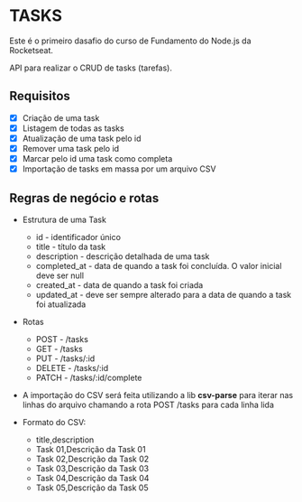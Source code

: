 # TASKS

Este é o primeiro dasafio do curso de Fundamento do Node.js da Rocketseat.

API para realizar o CRUD de tasks (tarefas).

## Requisitos

* [X] Criação de uma task
* [X] Listagem de todas as tasks
* [X] Atualização de uma task pelo id
* [X] Remover uma task pelo id
* [X] Marcar pelo id uma task como completa
* [X] Importação de tasks em massa por um arquivo CSV

## Regras de negócio e rotas

* Estrutura de uma Task

  * id - identificador único
  * title - título da task
  * description - descrição detalhada de uma task
  * completed_at - data de quando a task foi concluída. O valor inicial deve ser null
  * created_at - data de quando a task foi criada
  * updated_at - deve ser sempre alterado para a data de quando a task foi atualizada
* Rotas

  * POST - /tasks
  * GET - /tasks
  * PUT - /tasks/:id
  * DELETE - /tasks/:id
  * PATCH - /tasks/:id/complete
* A importação do CSV será feita utilizando a lib **csv-parse** para iterar nas linhas do arquivo chamando a rota POST /tasks para cada linha lida
* Formato do CSV:
   * title,description
   * Task 01,Descrição da Task 01
   * Task 02,Descrição da Task 02
   * Task 03,Descrição da Task 03
   * Task 04,Descrição da Task 04
   * Task 05,Descrição da Task 05
